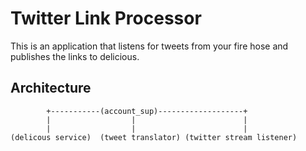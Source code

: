 # Twitter Link Processor

This is an application that listens for tweets from your fire hose and
publishes the links to delicious.

## Architecture
   

            +-----------(account_sup)-------------------+
            |                  |                        |
            |                  |                        |
    (delicous service)  (tweet translator) (twitter stream listener)

